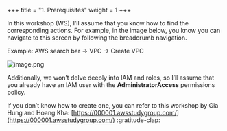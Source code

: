 +++
title = "1. Prerequisites"
weight = 1
+++


In this workshop (WS), I’ll assume that you know how to find the corresponding actions. For example, in the image below, you know you can navigate to this screen by following the breadcrumb navigation.


Example: AWS search bar → VPC → Create VPC


![image.png](/images/002-ii-prerequisites-cost-estimation/5-269334-image.png)


Additionally, we won’t delve deeply into IAM and roles, so I’ll assume that you already have an IAM user with the **AdministratorAccess** permissions policy.


If you don’t know how to create one, you can refer to this workshop by Gia Hung and Hoang Kha: [https://000001.awsstudygroup.com/](https://000001.awsstudygroup.com/) :gratitude-clap:


